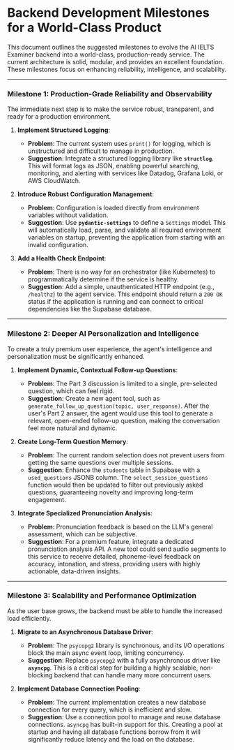 # Backend Development Milestones for a World-Class Product

This document outlines the suggested milestones to evolve the AI IELTS Examiner backend into a world-class, production-ready service. The current architecture is solid, modular, and provides an excellent foundation. These milestones focus on enhancing reliability, intelligence, and scalability.

---

### Milestone 1: Production-Grade Reliability and Observability

The immediate next step is to make the service robust, transparent, and ready for a production environment.

1.  **Implement Structured Logging**:
    *   **Problem**: The current system uses `print()` for logging, which is unstructured and difficult to manage in production.
    *   **Suggestion**: Integrate a structured logging library like **`structlog`**. This will format logs as JSON, enabling powerful searching, monitoring, and alerting with services like Datadog, Grafana Loki, or AWS CloudWatch.

2.  **Introduce Robust Configuration Management**:
    *   **Problem**: Configuration is loaded directly from environment variables without validation.
    *   **Suggestion**: Use **`pydantic-settings`** to define a `Settings` model. This will automatically load, parse, and validate all required environment variables on startup, preventing the application from starting with an invalid configuration.

3.  **Add a Health Check Endpoint**:
    *   **Problem**: There is no way for an orchestrator (like Kubernetes) to programmatically determine if the service is healthy.
    *   **Suggestion**: Add a simple, unauthenticated HTTP endpoint (e.g., `/healthz`) to the agent service. This endpoint should return a `200 OK` status if the application is running and can connect to critical dependencies like the Supabase database.

---

### Milestone 2: Deeper AI Personalization and Intelligence

To create a truly premium user experience, the agent's intelligence and personalization must be significantly enhanced.

1.  **Implement Dynamic, Contextual Follow-up Questions**:
    *   **Problem**: The Part 3 discussion is limited to a single, pre-selected question, which can feel rigid.
    *   **Suggestion**: Create a new agent tool, such as `generate_follow_up_question(topic, user_response)`. After the user's Part 2 answer, the agent would use this tool to generate a relevant, open-ended follow-up question, making the conversation feel more natural and dynamic.

2.  **Create Long-Term Question Memory**:
    *   **Problem**: The current random selection does not prevent users from getting the same questions over multiple sessions.
    *   **Suggestion**: Enhance the `students` table in Supabase with a `used_questions` JSONB column. The `select_session_questions` function would then be updated to filter out previously asked questions, guaranteeing novelty and improving long-term engagement.

3.  **Integrate Specialized Pronunciation Analysis**:
    *   **Problem**: Pronunciation feedback is based on the LLM's general assessment, which can be subjective.
    *   **Suggestion**: For a premium feature, integrate a dedicated pronunciation analysis API. A new tool could send audio segments to this service to receive detailed, phoneme-level feedback on accuracy, intonation, and stress, providing users with highly actionable, data-driven insights.

---

### Milestone 3: Scalability and Performance Optimization

As the user base grows, the backend must be able to handle the increased load efficiently.

1.  **Migrate to an Asynchronous Database Driver**:
    *   **Problem**: The `psycopg2` library is synchronous, and its I/O operations block the main async event loop, limiting concurrency.
    *   **Suggestion**: Replace `psycopg2` with a fully asynchronous driver like **`asyncpg`**. This is a critical step for building a highly scalable, non-blocking backend that can handle many more concurrent users.

2.  **Implement Database Connection Pooling**:
    *   **Problem**: The current implementation creates a new database connection for every query, which is inefficient and slow.
    *   **Suggestion**: Use a connection pool to manage and reuse database connections. `asyncpg` has built-in support for this. Creating a pool at startup and having all database functions borrow from it will significantly reduce latency and the load on the database.
